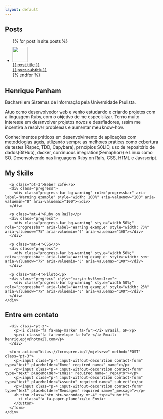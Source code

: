 ```yaml
---
layout: default
---
```


<!-- Main Img Section -->
<div class="intro-header"></div>
<!-- End Main Img Section -->

<!-- Posts Section -->
<div class="container pt-5" id="posts">
  <div class="row g-4">
    <div class="col-sm-12 col-md-12">
      <h2 class="main-titles">Posts</h2>
      <ul class="without-style mt-4">
        {% for post in site.posts %}
          <a href="{{ post.url }}" class="without-decoration">
            <li class="list-item list-posts-width">
              <div class="row g-4 mt-3">
                <div class="col-sm-2 col-md-2" style="margin-top:10px;">
                  <img src="{{ post.related_image }}" class="" style="width:50px">
                </div>
                <div class="col-sm-10 col-md-10" style="margin-top:0px;">
                  <span class="w3-large">{{ post.title }}</span><br>
                  <span>{{ post.subtitle }}</span>
                </div>
              </div>
            </li>
          </a>
        {% endfor %}
      </ul>
    </div>
  </div>
</div>

<!-- About Section -->
<div class="container pt-5" id="about">
  <div class="row">
    <div class="col-sm-12 col-md-12 about-text">
      <h2 class="main-titles">Henrique Panham</h2>
      <p class="pt-3">Bacharel em Sistemas de Informação pela Universidade Paulista.</p>
      <p>Atuo como desenvolvedor web e venho estudando e criando projetos com a linguagem Ruby, com o objetivo de me especializar. Tenho muito interesse em desenvolver projetos novos e desafiadores, assim me incentiva a resolver problemas e aumentar meu know-how.</p>
      <p>Conhecimentos práticos em desenvolvimento de aplicações com metodologias ágeis, utlizando sempre as melhores práticas como cobertura de testes (Rspec, TDD, Capybara), princípios SOLID, uso de repositório de dados(GitHub), docker, continuous integration(Semaphore) e Linux como SO. Desenvolvendo nas linguagens Ruby on Rails, CSS, HTML e Javascript.</p>
    </div>
  </div>
</div>

<div class="container pt-5">
  <div class="row">
    <div class="col-sm-12 col-md-12 progress-width">
      <h2 class="main-titles">My Skills</h2>

      <p class="pt-3">Beber café</p>
      <div class="progress">
        <div class="progress-bar bg-warning" role="progressbar" aria-label="Warning example" style="width: 100%" aria-valuenow="100" aria-valuemin="0" aria-valuemax="100"></div>
      </div>

      <p class="mt-4">Ruby on Rails</p>
      <div class="progress">
        <div class="progress-bar bg-warning" style="width:50%;" role="progressbar" aria-label="Warning example" style="width: 75%" aria-valuenow="75" aria-valuemin="0" aria-valuemax="100"></div>
      </div>

      <p class="mt-4">CSS</p>
      <div class="progress">
        <div class="progress-bar bg-warning" style="width:50%;" role="progressbar" aria-label="Warning example" style="width: 50%" aria-valuenow="75" aria-valuemin="0" aria-valuemax="100"></div>
      </div>

      <p class="mt-4">Piloto</p>
      <div class="progress" style="margin-bottom:1rem">
        <div class="progress-bar bg-warning" style="width:50%;" role="progressbar" aria-label="Warning example" style="width: 25%" aria-valuenow="75" aria-valuemin="0" aria-valuemax="100"></div>
      </div>
    </div>
  </div>
</div>

<!-- End About Section -->

<!-- Contact Section -->
<div class="container pt-5 pb-5" id="contact">
  <div class="row">
    <div class="col-sm-12 col-md-12">
      <h2 class="w3-text-orange main-titles">Entre em contato</h2>

      <div class="pt-3">
        <p><i class="fa fa-map-marker fa-fw"></i> Brasil, SP</p>
        <p><i class="fa fa-envelope fa-fw"> </i> Email: henriquepjv@hotmail.com</p>
      </div>

      <form action="https://formspree.io/f/mjvlvevw" method="POST" class="pt-3">
        <p><input class="p-4 input-without-decoration contact-form" type="text" placeholder="Nome" required name="_name"></p>
        <p><input class="p-4 input-without-decoration contact-form" type="text" placeholder="Email" required name="_replyto"></p>
        <p><input class="p-4 input-without-decoration contact-form" type="text" placeholder="Assunto" required name="_subject"></p>
        <p><input class="p-4 input-without-decoration contact-form" type="text" placeholder="Mensagem" required name="_message"></p>
        <button class="btn btn-secondary mt-4" type="submit">
          <i class="fa fa-paper-plane"></i> Enviar
        </button>
      </form>
    </div>
  </div>
</div>
<!-- End Contact Section -->
